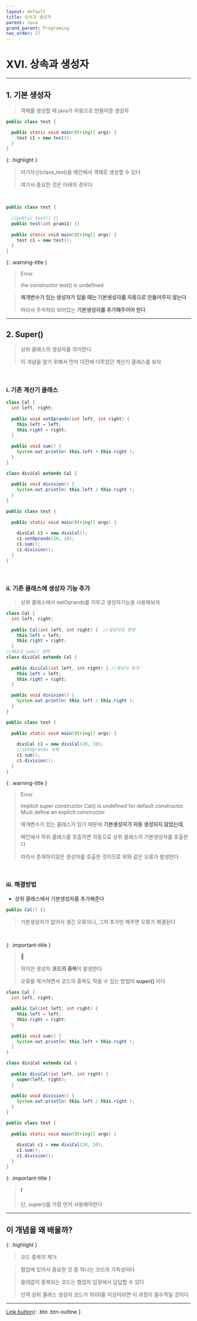 ```yaml
---
layout: default
title: 상속과 생성자
parent: Java
grand_parent: Programing
nav_order: 17
---
```


# XVI. 상속과 생성자

---

## 1. 기본 생성자

> 객체를 생성할 때 java가 자동으로 만들어준 생성자

```java
public class test {

  public static void main(String[] args) {
    test c1 = new test();
  }
}
```

{: .highlight }
> 자기자신(class_test)을 매인에서 객체로 생성할 수 있다
>
> 여기서 중요한 것은 아래의 경우다

<br/>

```java
public class test {
	
  //public test() {}
  public test(int prami1) {}
	
  public static void main(String[] args) {
    test c1 = new test();
  }
}
```

{: .warning-title }
> Error
>
> the constructor test() is undefined

> **매개변수가 있는 생성자가 있을 때는 기본생성자를 자동으로 만들어주지 않는다**
>
> 따라서 주석처리 되어있는 **기본생성자를 추가해주어야 한다**

---

## 2. Super()

> 상위 클래스의 생성자를 의미한다
>
> 이 개념을 알기 위해서 먼저 이전에 다루었던 계산기 클래스를 보자

<br/>

### i. 기존 계산기 클래스

```java
class Cal {
  int left, right;
	
  public void setOprands(int left, int right) {
    this.left = left;
    this.right = right;
  }
	
  public void sum() {
    System.out.println( this.left + this.right );
  }
}

class diviCal extends Cal {
	
  public void division() {
    System.out.println( this.left / this.right );
  }
}

public class test {
	
  public static void main(String[] args) {
		
    diviCal c1 = new diviCal();
    c1.setOprands(20, 10);
    c1.sum();
    c1.division();
  }
}
```

<br/>

### ii. 기존 클래스에 생상자 기능 추가

> 상위 클래스에서 setOprands를 지우고 생성자기능을 사용해보자

```java
class Cal {
  int left, right;
	
  public Cal(int left, int right) {  //생성자로 변경
    this.left = left;
    this.right = right;
  }
//매소드 sum() 생략
class diviCal extends Cal {
	
  public diviCal(int left, int right) { //생성자 추가
    this.left = left;
    this.right = right;
  }

  public void division() {
    System.out.println( this.left / this.right );
  }
}

public class test {
	
  public static void main(String[] args) {
		
    diviCal c1 = new diviCal(20, 10);
    //setOprands 삭제
    c1.sum();
    c1.division();
  }
}
```

{: .warning-title }
> Error
>
> Implicit super constructor Cal() is undefined for default constructor. Must define an explicit constructor
>
> 매개변수가 있는 클래스가 있기 때문에 **기본생성자가 자동 생성되지 않았는데**,
>
> 매인에서 하위 클래스를 호출하면 자동으로 상위 클래스의 기본생성자를 호출한다
>
> 따라서 존재하지않은 생성자를 호출한 것이므로 위와 같은 오류가 발생한다

<br/>

### iii. 해결방법

- 상위 클래스에서 기본생성자를 추가해준다

```java
public Cal() {}
```

> 기본생성자가 없어서 생긴 오류이니, 그저 추가만 해주면 오류가 해결된다

<br/>

{: .important-title }
> 🧐
>
> 하지만 생성자 **코드의 중복**이 발생한다
>
> 오류를 제거하면서 코드의 중복도 막을 수 있는 방법이 **super()** 이다

```java
class Cal {
  int left, right;
	
  public Cal(int left, int right) {
    this.left = left;
    this.right = right;
  }
	
  public void sum() {
    System.out.println( this.left + this.right );
  }
}

class diviCal extends Cal {
	
  public diviCal(int left, int right) {
    super(left, right);
  }
	
  public void division() {
    System.out.println( this.left / this.right );
  }
}

public class test {
	
  public static void main(String[] args) {
		
    diviCal c1 = new diviCal(20, 10);
    c1.sum();
    c1.division();
  }
}
```

{: .important-title }
> ❗️
>
> 단, super()를 가장 먼저 사용해야한다

---

## **이 개념을 왜 배울까?**

{: .highlight }
> 코드 중복의 제거

> 협업에 있어서 중요한 것 중 하나는 코드의 가독성이다
>
> 쓸데없이 중복되는 코드는 협업자 입장에서 답답할 수 있다
>
> 만약 상위 클래스 생성자 코드가 1000줄 이상이라면 이 과정이 필수적일 것이다 

---

[Link button](https://opentutorials.org/course/1223/6126){: .btn .btn-outline }
